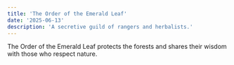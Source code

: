 ```yaml
---
title: 'The Order of the Emerald Leaf'
date: '2025-06-13'
description: 'A secretive guild of rangers and herbalists.'
---
```


The Order of the Emerald Leaf protects the forests and shares their wisdom with those who respect nature.
